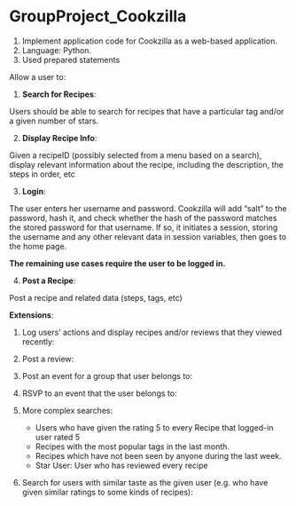 # GroupProject_Cookzilla

1. Implement application code for Cookzilla as a web-based application.
2. Language: Python.
3. Used prepared statements

Allow a user to:
1. **Search for Recipes**: 

  Users should be able to search for recipes that have a particular tag and/or a given number of stars.
  
2. **Display Recipe Info**: 


  Given a recipeID (possibly selected from a menu based on a search), display relevant information about the recipe, including the description, the steps in order, etc
  
  
3. **Login**:


  The user enters her username and password. Cookzilla will add “salt” to the password, hash it, and check whether the hash of the password matches the stored password for that username. If so, it initiates a session, storing the username and any other relevant data in session variables, then goes to the home page. 
   
   **The remaining use cases require the user to be logged in.**


4. **Post a Recipe**: 


  Post a recipe and related data (steps, tags, etc)

**Extensions**:

1. Log users’ actions and display recipes and/or reviews that they viewed recently: 

2. Post a review: 

3. Post an event for a group that user belongs to: 

4. RSVP to an event that the user belongs to:

5. More complex searches:
    - Users who have given the rating 5 to every Recipe that logged-in user rated 5
    - Recipes with the most popular tags in the last month.
    - Recipes which have not been seen by anyone during the last week.
    - Star User: User who has reviewed every recipe

6. Search for users with similar taste as the given user (e.g. who have given similar ratings to some kinds of recipes):


